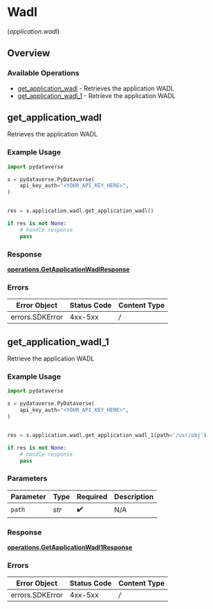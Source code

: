 # Wadl
(*application.wadl*)

## Overview

### Available Operations

* [get_application_wadl](#get_application_wadl) - Retrieves the application WADL
* [get_application_wadl_1](#get_application_wadl_1) - Retrieve the application WADL

## get_application_wadl

Retrieves the application WADL

### Example Usage

```python
import pydataverse

s = pydataverse.PyDataverse(
    api_key_auth="<YOUR_API_KEY_HERE>",
)


res = s.application.wadl.get_application_wadl()

if res is not None:
    # handle response
    pass

```

### Response

**[operations.GetApplicationWadlResponse](../../models/operations/getapplicationwadlresponse.md)**

### Errors

| Error Object    | Status Code     | Content Type    |
| --------------- | --------------- | --------------- |
| errors.SDKError | 4xx-5xx         | */*             |


## get_application_wadl_1

Retrieve the application WADL

### Example Usage

```python
import pydataverse

s = pydataverse.PyDataverse(
    api_key_auth="<YOUR_API_KEY_HERE>",
)


res = s.application.wadl.get_application_wadl_1(path='/usr/obj')

if res is not None:
    # handle response
    pass

```

### Parameters

| Parameter          | Type               | Required           | Description        |
| ------------------ | ------------------ | ------------------ | ------------------ |
| `path`             | *str*              | :heavy_check_mark: | N/A                |

### Response

**[operations.GetApplicationWadl1Response](../../models/operations/getapplicationwadl1response.md)**

### Errors

| Error Object    | Status Code     | Content Type    |
| --------------- | --------------- | --------------- |
| errors.SDKError | 4xx-5xx         | */*             |
